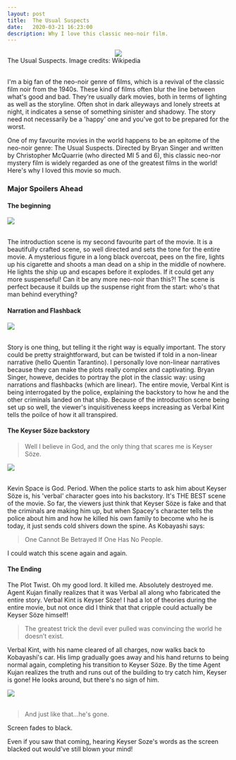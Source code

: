 ```yaml
---
layout: post
title:  The Usual Suspects
date:   2020-03-21 16:23:00
description: Why I love this classic neo-noir film.
---
```


<div class="img_row">
    <center> <img src="{{ site.baseurl }}/assets/img/usual.jpg"> </center>
</div> 
<div class="col three caption">
    The Usual Suspects. Image credits: Wikipedia
</div>
<br>

I'm a big fan of the neo-noir genre of films, which is a revival of the classic film noir from the 1940s. These kind of films often blur the line between what's good and bad. They're usually dark movies, both in terms of lighting as well as the storyline. Often shot in dark alleyways and lonely streets at night, it indicates a sense of something sinister and shadowy. The story need not necessarily be a 'happy' one and you've got to be prepared for the worst. 

One of my favourite movies in the world happens to be an epitome of the neo-noir genre: The Usual Suspects. Directed by Bryan Singer and written by Christopher McQuarrie (who directed MI 5 and 6), this classic neo-nor mystery film is widely regarded as one of the greatest films in the world! Here's why I loved this movie so much. 

### Major Spoilers Ahead 

#### The beginning 

<div class="img_row">
    <img class="col three" src="{{ site.baseurl }}/assets/img/usual5.png">
</div>
<br>

The introduction scene is my second favourite part of the movie. It is a beautifully crafted scene, so well directed and sets the tone for the entire movie. A mysterious figure in a long black overcoat, pees on the fire, lights up his cigarette and shoots a man dead on a ship in the middle of nowhere. He lights the ship up and escapes before it explodes. If it could get any more suspenseful! Can it be any more neo-noir than this?! The scene is perfect because it builds up the suspense right from the start: who's that man behind everything? 

#### Narration and Flashback

<div class="img_row">
    <img class="col three" src="{{ site.baseurl }}/assets/img/usual2.jpg">
</div>
<br>

Story is one thing, but telling it the right way is equally important. The story could be pretty straightforward, but can be twisted if told in a non-linear narrative (hello Quentin Tarantino). I personally love non-linear narratives because they can make the plots really complex and captivating. Bryan Singer, howeve, decides to portray the plot in the classic way: using narrations and flashbacks (which are linear). The entire movie, Verbal Kint is being interrogated by the police, explaining the backstory to how he and the other criminals landed on that ship. Because of the introduction scene being set up so well, the viewer's inquisitiveness keeps increasing as Verbal Kint tells the poilce of how it all transpired. 

#### The Keyser Söze backstory 
> Well I believe in God, and the only thing that scares me is Keyser Söze.

<div class="img_row">
    <img class="col three" src="{{ site.baseurl }}/assets/img/usual4.jpg">
</div>
<br>

Kevin Space is God. Period. When the police starts to ask him about Keyser Söze is, his 'verbal' character goes into his backstory. It's THE BEST scene of the movie. So far, the viewers just think that Keyser Söze is fake and that the criminals are making him up, but when Spacey's character tells the police about him and how he killed his own family to become who he is today, it just sends cold shivers down the spine. As Kobayashi says:
> One Cannot Be Betrayed If One Has No People.

I could watch this scene again and again. 

#### The Ending
The Plot Twist. Oh my good lord. It killed me. Absolutely destroyed me. Agent Kujan finally realizes that it was Verbal all along who fabricated the entire story. Verbal Kint is Keyser Söze! I had a lot of theories during the entire movie, but not once did I think that that cripple could actually be Keyser Söze himself! 

> The greatest trick the devil ever pulled was convincing the world he doesn’t exist. 

Verbal Kint, with his name cleared of all charges, now walks back to Kobayashi's car. His limp gradually goes away and his hand returns to being normal again, completing his transition to Keyser Söze. By the time Agent Kujan realizes the truth and runs out of the building to try catch him, Keyser is gone! He looks around, but there's no sign of him. 

<div class="img_row">
    <img class="col three" src="{{ site.baseurl }}/assets/img/usual3.jpeg">
</div>
<br>

> And just like that...he's gone. 

Screen fades to black. 

Even if you saw that coming, hearing Keyser Soze's words as the screen blacked out would've still blown your mind! 

